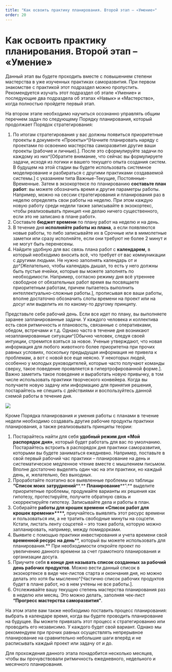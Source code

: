 ```yaml
---
title: "Как освоить практику планирования. Второй этап – «Умение»"
order: 20
---
```


# Как освоить практику планирования. Второй этап – «Умение»

Данный этап вы будете проходить вместе с повышением степени мастерства в уже изученных практиках саморазвития. При первом знакомстве с практикой этот подраздел можно пропустить. Рекомендуется изучать этот подраздел об этапе «Умение» и последующие два подраздела об этапах «Навык» и «Мастерство», когда полностью пройдете первый этап.

На втором этапе необходимо научиться осознанно управлять общим перечнем задач по следующему Порядку планирования, который продолжает Порядок стратегирования:

1. По итогам стратегирования у вас должны появиться приоритетные проекты в документе «Проекты»^[Начните планировать наряду с проектами по освоению мастерства саморазвития другие ваши проекты (рабочие и личные).]. После это сформулируйте задачи по каждому из них^[Обратите внимание, что сейчас вы формулируете задачи, исходя из логики и вашего текущего опыта создания систем. В будущем на этой стадии вы будете использовать системное моделирование и разбираться с другими практиками создаваемой системы.] с указанием типа Важные-Текущие, Постоянные-Временные. Затем в экзокортексе по планированию **составьте план работ**: вы можете обозначить время и другие параметры работы. Например, можно на сессии стратегирования и планирования раз в неделю определять свои работы на неделю. При этом каждую новую работу среди недели также записывайте в экзокортекс, чтобы реализовывать принцип «не делаю ничего существенного, если это не записано в плане работ».
2. Составьте **бюджет времени** по плану работ на неделю и на день.
3. В течение дня **исполняйте работы из плана**, а если появляются новые работы, то либо записывайте их в Срочные или в мимолетные заметки или сразу исполняйте, если они требуют не более 2 минут и не могут быть перенесены.
4. Найдите удобную для вас связь плана работ с **календарем**, в который необходимо вносить всё, что требует от вас коммуникации с другими людьми. Не нужно заполнять календарь от и до^[Желательно, чтобы календарь дышал, то есть у него должны быть пустые ячейки, которые вы можете заполнять по необходимости. Например, согласно режиму дня всё утреннее свободное от обязательных работ время вы посвящаете приоритетным работам, причем пытаетесь выполнить интеллектуально-сложные работы.], прописывая все ваши работы, вполне достаточно обозначить слоты времени на проект или на досуг или выделить их по какому-то другому принципу.

Представьте себе рабочий день. Если все идет по плану, вы выполняете заранее запланированные задачи. У каждого человека и коллектива есть своя ритмичность и плановость, связанные с оперативками, обедом, встречами и т.д. Однако часто в течение дня возникают незапланированные ситуации^[Обычно человек, следуя своей интуиции, стремится взяться за новое. Ученые утверждают, что новая информация для любого животного более приоритетна при прочих равных условиях, поскольку предыдущая информация не привела к проблемам, а вот с новой все еще неясно. У некоторых людей, особенно у молодых руководителей, которые часто получают команды сверху, такое поведение проявляется в гипертрофированной форме.]. Важно заметить такое поведение и выработать новую привычку, в том числе использовать практики творческого конвейера. Когда вы получаете новую задачу или информацию для принятия решения, постарайтесь не спешить с действиями и воспользуйтесь данной схемой работы в течение дня.

![](/ru/personal/self-development-methods/2.png)

Кроме Порядка планирования и умения работы с планами в течение недели необходимо создавать другие рабочие продукты практики планирования, а также реализовывать принципы теории:

1. Постарайтесь найти для себя **удобный режим дня «Мой распорядок дня»**, который будет работать для вас по умолчанию. Постарайтесь встроить в распорядок дня практики саморазвития, которыми вы будете заниматься ежедневно. Например, поставьте в свой первый рабочий час практики – планирование на день и систематическое медленное чтение вместе с мышлением письмом. Вполне достаточно выделять один час на эти практики, но каждый день, и, желательно, без выходных.
2. Проработайте поэтапно все выявленные проблемы из таблицы **“Список моих** **затруднений****.** **Планирование****”:** выделите приоритетные проблемы, продумайте варианты их решения как гипотезу, протестируйте, получите обратную связь и скорректируйте гипотезу. Записывайте дела и работы в план.
3. Собирайте **работы для крошек времени** **«Список работ для крошек времени»****,** приучайтесь выявлять этот ресурс времени и пользоваться им, а не тратить свободные минуты на соцсети. Кстати, листать ленту соцсетей – это тоже работа, которую можно запланировать, например, между помидорками.
4. Выявите с помощью практики инвестирования и учета времени свой **временной ресурс** **на день****, который вы можете использовать для планирования.** При необходимости откройте проект по увеличению данного времени за счет грамотного планирования и организации досуга.
5. Приучите себя **в конце дня называть список созданных за рабочий день рабочих продуктов**. Можно вести данный список в экзокортексе в виде чек-листов старта и окончания дня, но можно делать это хотя бы мысленно^[Частично список рабочих продуктов будет в плане работ, но в нем учтены не все работы.].
6. Отслеживайте вашу текущую степень мастерства планирования раз в неделю или месяц. Это можно делать, заполняя чек-лист **“Прогресс мастерства саморазвития”**.

На этом этапе вам также необходимо поставить процесс планирования: выбрать в календаре время, когда вы будете проводить планирование на будущее. Вы можете привязать этот процесс к стратегированию или проводить его независимо. У каждого будет свой вариант. Однако мы рекомендуем при прочих равных осуществлять непрерывное планирование на сравнительно небольшие шаги вперёд и не расписывать каждый проект или задачу от и до.

Для прохождения данного этапа понадобится несколько месяцев, чтобы вы прочувствовали ритмичность ежедневного, недельного и месячного планирования.